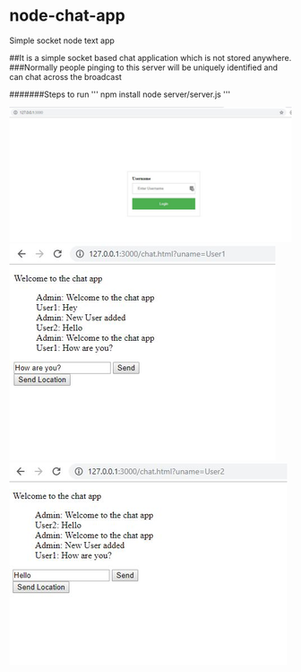 # node-chat-app
Simple socket node text app


##It is a simple socket based chat application which is not stored anywhere.
###Normally people pinging to this server will be uniquely identified and can chat across the broadcast

#######Steps to run
'''
npm install
node server/server.js
'''

![Alt text](images/first_user.jpg?raw=true "Home")
![Alt text](images/user1_chat.jpg?raw=true "User1")
![Alt text](images/user2_chat.jpg?raw=true "User2")
